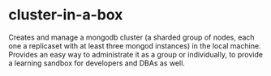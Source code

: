 cluster-in-a-box
================

Creates and manage a mongodb cluster (a sharded group of nodes, each one a replicaset with at least three mongod instances) in the local machine.
Provides an easy way to administrate it as a group or individually, to provide a learning sandbox for developers and DBAs as well.


